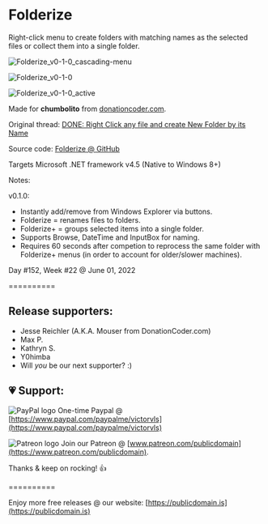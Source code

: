 # Folderize

Right-click menu to create folders with matching names as the selected files or collect them into a single folder.

![Folderize_v0-1-0_cascading-menu](https://user-images.githubusercontent.com/54631779/171441253-1a48decd-7808-42de-b8f3-c235e391c71f.png)

![Folderize_v0-1-0](https://user-images.githubusercontent.com/54631779/171441216-d42743a5-42c2-4ef7-8b64-39d59b9679a0.png)

![Folderize_v0-1-0_active](https://user-images.githubusercontent.com/54631779/171441231-2e404910-32ae-4be2-ab48-1e4f38f50835.png)

Made for **chumbolito** from [donationcoder.com](https://www.donationcoder.com).

Original thread: [DONE: Right Click any file and create New Folder by its Name](https://www.donationcoder.com/forum/index.php?topic=19770.0)

Source code: [Folderize @ GitHub](https://github.com/publicdomain/folderize)

Targets Microsoft .NET framework v4.5 (Native to Windows 8+)

Notes:

v0.1.0:

- Instantly add/remove from Windows Explorer via buttons.
- Folderize = renames files to folders.
- Folderize+ = groups selected items into a single folder.
- Supports Browse, DateTime and InputBox for naming.
- Requires 60 seconds after competion to reprocess the same folder with Folderize+ menus (in order to account for older/slower machines).

Day #152, Week #22 @ June 01, 2022

==========

## Release supporters:

* Jesse Reichler (A.K.A. Mouser from DonationCoder.com)
* Max P.
* Kathryn S.
* Y0himba
* Will *you* be our next supporter? :)

## 💗 Support:

![PayPal logo](https://i.imgur.com/CSaPEFY.png) One-time Paypal @ [https://www.paypal.com/paypalme/victorvls](https://www.paypal.com/paypalme/victorvls)

![Patreon logo](https://i.imgur.com/LKBj3ih.png) Join our Patreon @ [www.patreon.com/publicdomain](https://www.patreon.com/publicdomain).

Thanks & keep on rocking! 👍

==========

Enjoy more free releases @ our website: [https://publicdomain.is](https://publicdomain.is)
